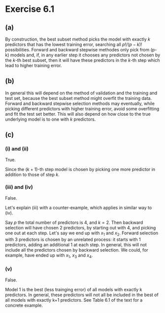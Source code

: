 
# Exercise 6.1

## (a)

By construction, the best subset method picks the model with exactly $k$ predictors that has the lowest training error, searching all $p!/(p-k)!$ possibilities. Forward and backward stepwise methodes only pick from (p-k) models and, if, in any earlier step it chooses any predictors not chosen by the $k$-th best subset, then it will have these predictors in the $k$-th step which lead to higher training error.

## (b)

In general this will depend on the method of validation and the training and test set, because the best subset method might overfit the training data. Forward and backward stepwise selection methods may eventually, while picking different predictors with higher training error, avoid some overfitting and fit the test set better. This will also depend on how close to the true underlying model is to one with $k$ predictors.

## (c)

### (i) and (ii)

True.

Since the $(k+1)$-th step model is chosen by picking one more predictor in addition to those of step $k$.

### (iii) and (iv)

False.

Let's explain (iii) with a counter-example, which applies in similar way to (iv). 

Say $p$ the total number of predictors is 4, and $k=2$.
Then backward selection will have chosen 2 predictors, by starting out with 4, and picking one out at each step. Let's say we end up with $x_1$ and $x_2$. Forward selection with 3 predictors is chosen by an unrelated process: it starts with 1 predictors, adding an additional 1 at each step. In general, this will not include all the predictors chosen by backward selection. We could, for example, have ended up with $x_1$, $x_3$ and $x_4$.


### (v)

False.

Model 1 is the best (less trainging error) of all models with exactly k predictors. In general, these predictors will not all be included in the best of all models with exactly k+1 predictors. See Table 6.1 of the text for a concrete example.
